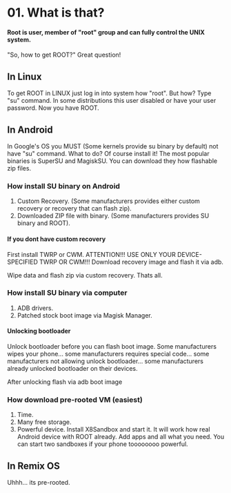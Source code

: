# 01. What is that?
#### Root is user, member of "root" group and can fully control the UNIX system.
"So, how to get ROOT?"
Great question! 

## In Linux
To get ROOT in LINUX just log in into system how "root". But how? Type "su" command. In some distributions this user disabled or have your user password. Now you have ROOT.
## In Android
In Google's OS you MUST (Some kernels provide su binary by default) not have "su" command. What to do? Of course install it! The most popular binaries is SuperSU and MagiskSU. You can download they how flashable zip files.
### How install SU binary on Android
1. Custom Recovery. (Some manufacturers provides either custom recovery or recovery that can flash zip).
2. Downloaded ZIP file with binary. (Some manufacturers provides SU binary and ROOT).
#### If you dont have custom recovery
First install TWRP or CWM. ATTENTION!!! USE ONLY YOUR DEVICE-SPECIFIED TWRP OR CWM!!!
Download recovery image and flash it via adb.

Wipe data and flash zip via custom recovery. Thats all.
### How install SU binary via computer
1. ADB drivers.
2. Patched stock boot image via Magisk Manager.

#### Unlocking bootloader
Unlock bootloader before you can flash boot image. Some manufacturers wipes your phone... some manufacturers requires special code... some manufacturers not allowing unlock bootloader... some manufacturers already unlocked bootloader on their devices.

After unlocking flash via adb boot image
### How download pre-rooted VM (easiest)
1. Time.
2. Many free storage.
3. Powerful device.
Install X8Sandbox and start it. It will work how real Android device with ROOT already.
Add apps and all what you need. You can start two sandboxes if your phone toooooooo powerful.
## In Remix OS
Uhhh... its pre-rooted.
